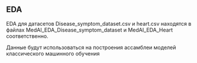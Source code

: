 ## EDA

 EDA для датасетов Disease_symptom_dataset.csv и heart.csv находятся в файлах MedAI_EDA_Disease_symptom_dataset и MedAI_EDA_Heart соответственно.

Данные будут использоваться на построения ассамблеи моделей классического машинного обучения
